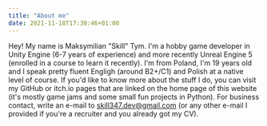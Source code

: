 ```yaml
---
title: "About me"
date: 2021-11-18T17:30:46+01:00
---
```


Hey! My name is Maksymilian "Skill" Tym. I'm a hobby game developer in Unity Engine (6-7 years of experience) and more recently Unreal Engine 5 (enrolled in a course to learn it recently). I'm from Poland, I'm 19 years old and I speak pretty fluent Engligh (around B2+/C1) and Polish at a native level of course. If you'd like to know more about the stuff I do, you can visit my GitHub or itch.io pages that are linked on the home page of this website (it's mostly game jams and some small fun projects in Python). For business contact, write an e-mail to skill347.dev@gmail.com (or any other e-mail I provided if you're a recruiter and you already got my CV).
